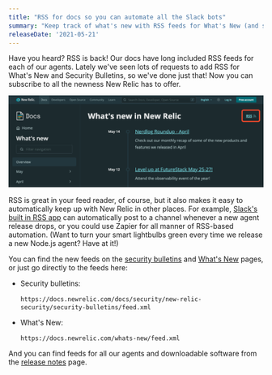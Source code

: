 ```yaml
---
title: "RSS for docs so you can automate all the Slack bots"
summary: "Keep track of what's new with RSS feeds for What's New (and security bulletins)"
releaseDate: '2021-05-21'
---
```

Have you heard? RSS is back! Our docs have long included RSS feeds for each of our agents. Lately we've seen lots of requests to add RSS for What's New and Security Bulletins, so we've done just that! Now you can subscribe to all the newness New Relic has to offer.

![RSS feed link on the What's New page](./images/whats-new-rss.png "RSS feed is at the top of What's New")

RSS is great in your feed reader, of course, but it also makes it easy to automatically keep up with New Relic in other places. For example, [Slack's built in RSS app](https://slack.com/help/articles/218688467-Add-RSS-feeds-to-Slack) can automatically post to a channel whenever a new agent release drops, or you could use Zapier for all manner of RSS-based automation. (Want to turn your smart lightbulbs green every time we release a new Node.js agent? Have at it!)

You can find the new feeds on the [security bulletins](https://docs.newrelic.com/docs/security/security-privacy/information-security/security-bulletins/) and [What's New](https://docs.newrelic.com/whats-new/) pages, or just go directly to the feeds here:

* Security bulletins:

    ```
    https://docs.newrelic.com/docs/security/new-relic-security/security-bulletins/feed.xml
    ```
* What's New:

    ```
    https://docs.newrelic.com/whats-new/feed.xml
    ```

And you can find feeds for all our agents and downloadable software from the [release notes](https://docs.newrelic.com/docs/release-notes/) page.